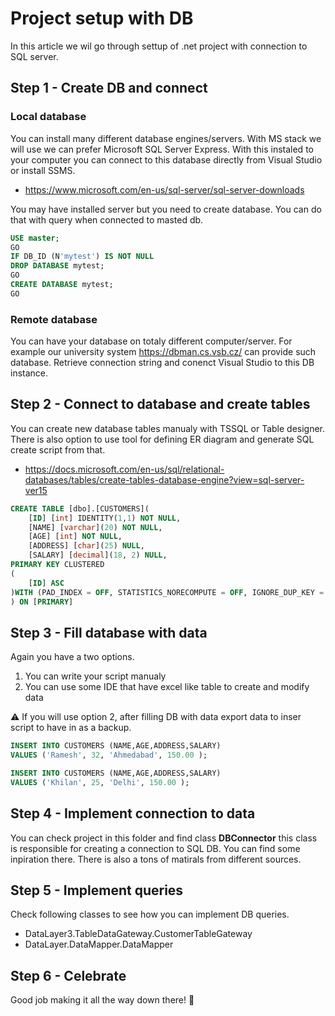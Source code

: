# Project setup with DB

In this article we wil go through settup of .net project with connection to SQL server.

## Step 1 - Create DB and connect
### Local database

You can install many different database engines/servers. With MS stack we will use we can prefer Microsoft SQL Server Express. With this instaled to your computer you can connect to this database directly from Visual Studio or install SSMS.

* https://www.microsoft.com/en-us/sql-server/sql-server-downloads

You may have installed server but you need to create database. You can do that with query when connected to masted db. 

```sql
USE master;
GO
IF DB_ID (N'mytest') IS NOT NULL
DROP DATABASE mytest;
GO
CREATE DATABASE mytest;
GO
```

### Remote database 

You can have your database on totaly different computer/server. For example our university system https://dbman.cs.vsb.cz/ can provide such database. Retrieve connection string and conenct Visual Studio to this DB instance.

## Step 2 - Connect to database and create tables
 
You can create new database tables manualy with TSSQL or Table designer. There is also option to use tool for defining ER diagram and generate SQL create script from that.

* https://docs.microsoft.com/en-us/sql/relational-databases/tables/create-tables-database-engine?view=sql-server-ver15

```sql
CREATE TABLE [dbo].[CUSTOMERS](
	[ID] [int] IDENTITY(1,1) NOT NULL,
	[NAME] [varchar](20) NOT NULL,
	[AGE] [int] NOT NULL,
	[ADDRESS] [char](25) NULL,
	[SALARY] [decimal](18, 2) NULL,
PRIMARY KEY CLUSTERED 
(
	[ID] ASC
)WITH (PAD_INDEX = OFF, STATISTICS_NORECOMPUTE = OFF, IGNORE_DUP_KEY = OFF, ALLOW_ROW_LOCKS = ON, ALLOW_PAGE_LOCKS = ON) ON [PRIMARY]
) ON [PRIMARY]

```


## Step 3 - Fill database with data

Again you have a two options. 
1. You can write your script manualy 
2. You can use some IDE that have excel like table to create and modify data

:warning: If you will use option 2, after filling DB with data export data to inser script to have in as a backup.

```sql
INSERT INTO CUSTOMERS (NAME,AGE,ADDRESS,SALARY)
VALUES ('Ramesh', 32, 'Ahmedabad', 150.00 );

INSERT INTO CUSTOMERS (NAME,AGE,ADDRESS,SALARY)
VALUES ('Khilan', 25, 'Delhi', 150.00 );

```

## Step 4 - Implement connection to data 

You can check project in this folder and find class **DBConnector** this class is responsible for creating a connection to SQL DB. You can find some inpiration there. There is also a tons of matirals from different sources.

## Step 5 - Implement queries

Check following classes to see how you can implement DB queries.

* DataLayer3.TableDataGateway.CustomerTableGateway
* DataLayer.DataMapper.DataMapper

## Step 6 - Celebrate

Good job making it all the way down there! :rocket:
